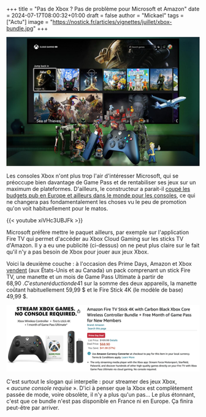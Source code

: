 +++
title = "Pas de Xbox ? Pas de problème pour Microsoft et Amazon"
date = 2024-07-17T08:00:32+01:00
draft = false
author = "Mickael"
tags = ["Actu"]
image = "https://nostick.fr/articles/vignettes/juillet/xbox-bundle.jpg"
+++

![Xbox Fire Stick TV](xbox-bundle.jpg "Vous voyez une Xbox vous ?")

Les consoles Xbox n'ont plus trop l'air d'intéresser Microsoft, qui se préoccupe bien davantage de Game Pass et de rentabiliser ses jeux sur un maximum de plateformes. D'ailleurs, le constructeur a parait-il [coupé les budgets pub en Europe et ailleurs dans le monde pour les consoles](https://nostick.fr/articles/2024/juillet/1207-microsoft-xbox-pub-europe/), ce qui ne changera pas fondamentalement les choses vu le peu de promotion qu'on voit habituellement pour le matos.

{{< youtube xiVHc3UBJFk >}} 

Microsoft préfère mettre le paquet ailleurs, par exemple sur l'application Fire TV qui permet d'accéder au Xbox Cloud Gaming sur les sticks TV d'Amazon. Il y a eu une publicité (ci-dessus) on ne peut plus claire sur le fait qu'il n'y a pas besoin de Xbox pour jouer aux jeux Xbox. 

Voici la deuxième couche : à l'occasion des Prime Days, Amazon et Xbox [vendent](https://www.amazon.com/Amazon-Fire-Stick-Wireless-Controller/dp/B0D5LKQHNN/) (aux États-Unis et au Canada) un pack comprenant un stick Fire TV, une manette et un mois de Game Pass Ultimate à partir de 68,90 $. C'est une réduction de 41 $ sur la somme des deux appareils, la manette coûtant habituellement 59,99 $ et le Fire Stick 4K (le modèle de base) 49,99 $.

![Xbox Fire Stick TV](xbox-bundle-2.jpg "Par contre il ne faudra pas oublier de payer le Game Pass Ultimate passé le premier mois gratuit !")

C'est surtout le slogan qui interpelle : pour streamer des jeux Xbox, « *aucune console requise* ». D'ici à penser que la Xbox est complètement passée de mode, voire obsolète, il n'y a plus qu'un pas… Le plus étonnant, c'est que ce bundle n'est pas disponible en France ni en Europe. Ça finira peut-être par arriver.